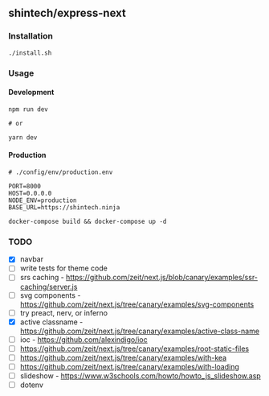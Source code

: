 ## shintech/express-next

### Installation

    ./install.sh
    
### Usage
#### Development
    
    npm run dev
    
    # or
    
    yarn dev
    
#### Production
    # ./config/env/production.env

    PORT=8000
    HOST=0.0.0.0
    NODE_ENV=production
    BASE_URL=https://shintech.ninja

    docker-compose build && docker-compose up -d

### TODO

- [x] navbar
- [ ] write tests for theme code
- [ ] srs caching - https://github.com/zeit/next.js/blob/canary/examples/ssr-caching/server.js
- [ ] svg components - https://github.com/zeit/next.js/tree/canary/examples/svg-components
- [ ] try preact, nerv, or inferno
- [x] active classname - https://github.com/zeit/next.js/tree/canary/examples/active-class-name
- [ ] ioc - https://github.com/alexindigo/ioc
- [ ] https://github.com/zeit/next.js/tree/canary/examples/root-static-files
- [ ] https://github.com/zeit/next.js/tree/canary/examples/with-kea
- [ ] https://github.com/zeit/next.js/tree/canary/examples/with-loading
- [ ] slideshow - https://www.w3schools.com/howto/howto_js_slideshow.asp
- [ ] dotenv 